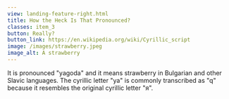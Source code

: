 ```yaml
---
view: landing-feature-right.html
title: How the Heck Is That Pronounced?
classes: item_3
button: Really?
button_link: https://en.wikipedia.org/wiki/Cyrillic_script
image: /images/strawberry.jpeg
image_alt: A strawberry
---
```

It is pronounced "yagoda" and it means strawberry in Bulgarian and other Slavic 
languages. The cyrillic letter "ya" is commonly transcribed as "q" because it 
resembles the original cyrillic letter "я".

